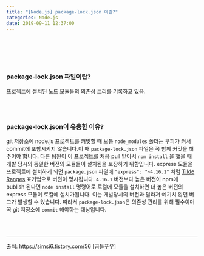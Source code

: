 ```yaml
---
title: "[Node.js] package-lock.json 이란?"
categories: Node.js
date: 2019-09-11 12:37:00
---
```


<br><br><br><br>

### package-lock.json 파일이란?

프로젝트에 설치된 노드 모듈들의 의존성 트리를 기록하고 있음.

<br><br>

### package-lock.json이 유용한 이유?

  git 저장소에 node.js 프로젝트를 커밋할 때 보통 `node_modules` 폴더는 부피가 커서 commit에 포함시키지 않습니다.이 때 `package-lock.json` 파일은 꼭 함께 커밋을 해주어야 합니다. 다른 팀원이 이 프로젝트를 처음 pull 받아서 `npm install` 을 했을 때 개발 당시의 동일한 버전의 모듈들이 설치됨을 보장하기 위함입니다. express 모듈을 프로젝트에 설치하게 되면 `package.json` 파일에 `"express": "~4.16.1"` 처럼 [Tilde Ranges](https://github.com/npm/node-semver#tilde-ranges-123-12-1) 표기법으로 버전이 명시됩니다. `4.16.1` 버전보다 높은 버전이 npm에 publish 된다면 `node install` 명령어로 로컬에 모듈을 설치하면 더 높은 버전의 express 모듈이 로컬에 설치가됩니다. 이는 개발당시의 버전과 달라져 예기치 않던 버그가 발생할 수 있습니다. 따라서 `package-lock.json`은 의존성 관리를 위해 필수이며 꼭 git 저장소에 `commit` 해야하는 대상입니다.

<br><br>

-----------

출처: https://simsi6.tistory.com/56 [곰돌푸우]  



<br><br><br><br><br><br>